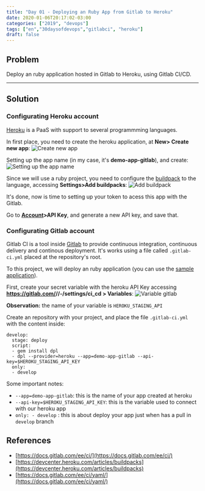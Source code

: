 ```yaml
---
title: "Day 01 - Deploying an Ruby App from Gitlab to Heroku"
date: 2020-01-06T20:17:02-03:00
categories: ["2019", "devops"]
tags: ["en","30daysofdevops","gitlabci", "heroku"]
draft: false
---
```



## Problem 

Deploy an ruby application hosted in Gitlab to Heroku, using Gitlab CI/CD.

---

## Solution

### Configurating Heroku account

[Heroku](https://www.heroku.com/) is a PaaS with support to several programmming languages.

In first place, you need to create the heroku application, at **New> Create new app**:
![Create new app](/static/new_project_heroku.png)

Setting up the app name (in my case, it's **demo-app-gitlab**), and create:
![Setting up the app name](/static/create_app_heroku.png)

Since we will use a ruby project, you need to configure the [buildpack](https://devcenter.heroku.com/articles/buildpacks) to the language, accessing **Settings>Add buildpacks**:
![Add buildpack](/static/heroku_buildpack.png)


It's done, now is time to setting up your token to acess this app with the Gitlab.

Go to **[Account](https://dashboard.heroku.com/account)>API Key**, and generate a new API key, and save that.


### Configurating Gitlab account 

Gitlab CI is a tool inside [Gitlab](http://gitlab.com) to provide continuous integration, continuous delivery and continous deployment. It's works using a file
called `.gitlab-ci.yml` placed at the repository's root.

To this project, we will deploy an ruby application (you can use the [sample application](https://github.com/heroku/ruby-getting-started)).

First, create your secret variable with the heroku API Key accessing **https://gitlab.com/<your-username>/<your-repository-name>/-/settings/ci_cd > Variables**:
![Variable gitlab](/static/variable_gitlab.png)

**Observation:** the name of your variable is `HEROKU_STAGING_API`

Create an repository with your project, and place the file `.gitlab-ci.yml` with the content inside:

```
develop:
  stage: deploy
  script:
  - gem install dpl
  - dpl --provider=heroku --app=demo-app-gitlab --api-key=$HEROKU_STAGING_API_KEY
  only:
  - develop

```

Some important notes:

* `--app=demo-app-gitlab`: this is the name of your app created at heroku
* `--api-key=$HEROKU_STAGING_API_KEY`: this is the variable used to connect with our heroku app
* `only: - develop` : this is about deploy your app just when has a pull in `develop` branch 


## References

* [https://docs.gitlab.com/ee/ci/](https://docs.gitlab.com/ee/ci/)
* [https://devcenter.heroku.com/articles/buildpacks](https://devcenter.heroku.com/articles/buildpacks)
* [https://docs.gitlab.com/ee/ci/yaml/](https://docs.gitlab.com/ee/ci/yaml/)
